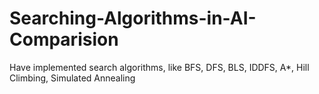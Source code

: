 # Searching-Algorithms-in-AI-Comparision
Have implemented search algorithms, like BFS, DFS, BLS, IDDFS, A*, Hill Climbing, Simulated Annealing
